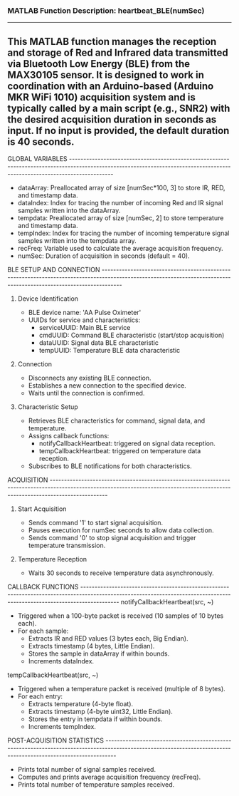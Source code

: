 ### MATLAB Function Description: heartbeat_BLE(numSec)
------------------------------------------------------------------------------------------------------------------------------------------------------------------------------------------
This MATLAB function manages the reception and storage of Red and Infrared data transmitted via Bluetooth Low Energy (BLE) from the MAX30105 sensor. 
It is designed to work in coordination with an Arduino-based (Arduino MKR WiFi 1010) acquisition system and is typically called by a main script (e.g., SNR2) with the desired acquisition duration in seconds as input. If no input is provided, the default duration is 40 seconds.
------------------------------------------------------------------------------------------------------------------------------------------------------------------------------------------

GLOBAL VARIABLES ---------------------------------------------------------------------------------------------------------------------------------------------------------------------------

- dataArray: Preallocated array of size [numSec*100, 3] to store IR, RED, and timestamp data.
- dataIndex: Index for tracing the number of incoming Red and IR signal samples written into the dataArray.
- tempdata: Preallocated array of size [numSec, 2] to store temperature and timestamp data.
- tempIndex: Index for tracing the number of incoming temperature signal samples written into the tempdata array.
- recFreq: Variable used to calculate the average acquisition frequency.
- numSec: Duration of acquisition in seconds (default = 40).

BLE SETUP AND CONNECTION -------------------------------------------------------------------------------------------------------------------------------------------------------------------
1. Device Identification
   - BLE device name: 'AA Pulse Oximeter'
   - UUIDs for service and characteristics:
     - serviceUUID: Main BLE service
     - cmdUUID: Command BLE characteristic (start/stop acquisition)
     - dataUUID: Signal data BLE characteristic
     - tempUUID: Temperature BLE data characteristic

2. Connection 
   - Disconnects any existing BLE connection.
   - Establishes a new connection to the specified device.
   - Waits until the connection is confirmed.

3. Characteristic Setup
   - Retrieves BLE characteristics for command, signal data, and temperature.
   - Assigns callback functions:
     - notifyCallbackHeartbeat: triggered on signal data reception.
     - tempCallbackHeartbeat: triggered on temperature data reception.
   - Subscribes to BLE notifications for both characteristics.

ACQUISITION --------------------------------------------------------------------------------------------------------------------------------------------------------------------------------
1. Start Acquisition
   - Sends command '1' to start signal acquisition.
   - Pauses execution for numSec seconds to allow data collection.
   - Sends command '0' to stop signal acquisition and trigger temperature transmission.

2. Temperature Reception
   - Waits 30 seconds to receive temperature data asynchronously.

CALLBACK FUNCTIONS -------------------------------------------------------------------------------------------------------------------------------------------------------------------------
notifyCallbackHeartbeat(src, ~)
- Triggered when a 100-byte packet is received (10 samples of 10 bytes each).
- For each sample:
  - Extracts IR and RED values (3 bytes each, Big Endian).
  - Extracts timestamp (4 bytes, Little Endian).
  - Stores the sample in dataArray if within bounds.
  - Increments dataIndex.

tempCallbackHeartbeat(src, ~)
- Triggered when a temperature packet is received (multiple of 8 bytes).
- For each entry:
  - Extracts temperature (4-byte float).
  - Extracts timestamp (4-byte uint32, Little Endian).
  - Stores the entry in tempdata if within bounds.
  - Increments tempIndex.

POST-ACQUISITION STATISTICS ----------------------------------------------------------------------------------------------------------------------------------------------------------------
- Prints total number of signal samples received.
- Computes and prints average acquisition frequency (recFreq).
- Prints total number of temperature samples received.
